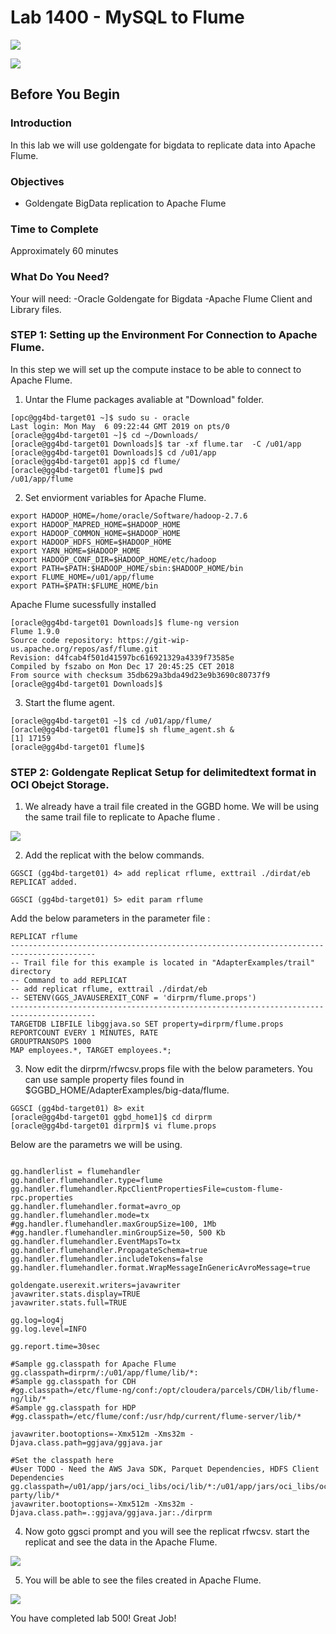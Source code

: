 # Lab 1400 -  MySQL to Flume
![](images/1400/1.png)

![](images/1400/1.png)

## Before You Begin

### Introduction
In this lab we will use goldengate for bigdata  to replicate data into Apache Flume.

### Objectives
- Goldengate BigData replication to Apache Flume

### Time to Complete
Approximately 60 minutes

### What Do You Need?
Your will need:
-Oracle Goldengate for Bigdata
-Apache Flume Client and Library files.


### STEP 1: Setting up the Environment For Connection to Apache Flume.
    
In this step we will set up the compute instace to be able to connect to  Apache Flume.  

1. Untar the Flume packages avaliable at "Download" folder.

```
[opc@gg4bd-target01 ~]$ sudo su - oracle
Last login: Mon May  6 09:22:44 GMT 2019 on pts/0
[oracle@gg4bd-target01 ~]$ cd ~/Downloads/
[oracle@gg4bd-target01 Downloads]$ tar -xf flume.tar  -C /u01/app
[oracle@gg4bd-target01 Downloads]$ cd /u01/app
[oracle@gg4bd-target01 app]$ cd flume/
[oracle@gg4bd-target01 flume]$ pwd
/u01/app/flume
```

2. Set enviorment variables for Apache Flume.

```
export HADOOP_HOME=/home/oracle/Software/hadoop-2.7.6
export HADOOP_MAPRED_HOME=$HADOOP_HOME
export HADOOP_COMMON_HOME=$HADOOP_HOME
export HADOOP_HDFS_HOME=$HADOOP_HOME
export YARN_HOME=$HADOOP_HOME
export HADOOP_CONF_DIR=$HADOOP_HOME/etc/hadoop
export PATH=$PATH:$HADOOP_HOME/sbin:$HADOOP_HOME/bin
export FLUME_HOME=/u01/app/flume
export PATH=$PATH:$FLUME_HOME/bin
```

Apache Flume sucessfully installed
```
[oracle@gg4bd-target01 Downloads]$ flume-ng version
Flume 1.9.0
Source code repository: https://git-wip-us.apache.org/repos/asf/flume.git
Revision: d4fcab4f501d41597bc616921329a4339f73585e
Compiled by fszabo on Mon Dec 17 20:45:25 CET 2018
From source with checksum 35db629a3bda49d23e9b3690c80737f9
[oracle@gg4bd-target01 Downloads]$

```

3. Start the flume agent.

```
[oracle@gg4bd-target01 ~]$ cd /u01/app/flume/
[oracle@gg4bd-target01 flume]$ sh flume_agent.sh &
[1] 17159
[oracle@gg4bd-target01 flume]$ 
```


### STEP 2: Goldengate Replicat Setup for delimitedtext format in OCI Obejct Storage.

1. We already have a trail file created in the GGBD home. We will be using the same trail file to replicate to Apache flume .

![](images/500/image100_1.png)


2. Add the replicat with the below commands.

```
GGSCI (gg4bd-target01) 4> add replicat rflume, exttrail ./dirdat/eb
REPLICAT added.

GGSCI (gg4bd-target01) 5> edit param rflume
```

Add the below parameters in the parameter file :
```
REPLICAT rflume
-----------------------------------------------------------------------------------------
-- Trail file for this example is located in "AdapterExamples/trail" directory
-- Command to add REPLICAT
-- add replicat rflume, exttrail ./dirdat/eb
-- SETENV(GGS_JAVAUSEREXIT_CONF = 'dirprm/flume.props')
-----------------------------------------------------------------------------------------
TARGETDB LIBFILE libggjava.so SET property=dirprm/flume.props
REPORTCOUNT EVERY 1 MINUTES, RATE
GROUPTRANSOPS 1000
MAP employees.*, TARGET employees.*;
```

3. Now edit the dirprm/rfwcsv.props file with the below parameters. You can use sample property files found in $GGBD_HOME/AdapterExamples/big-data/flume.

```
GGSCI (gg4bd-target01) 8> exit
[oracle@gg4bd-target01 ggbd_home1]$ cd dirprm
[oracle@gg4bd-target01 dirprm]$ vi flume.props
```

Below are the parametrs we will be using.

```

gg.handlerlist = flumehandler
gg.handler.flumehandler.type=flume
gg.handler.flumehandler.RpcClientPropertiesFile=custom-flume-rpc.properties
gg.handler.flumehandler.format=avro_op
gg.handler.flumehandler.mode=tx
#gg.handler.flumehandler.maxGroupSize=100, 1Mb
#gg.handler.flumehandler.minGroupSize=50, 500 Kb
gg.handler.flumehandler.EventMapsTo=tx
gg.handler.flumehandler.PropagateSchema=true
gg.handler.flumehandler.includeTokens=false
gg.handler.flumehandler.format.WrapMessageInGenericAvroMessage=true

goldengate.userexit.writers=javawriter
javawriter.stats.display=TRUE
javawriter.stats.full=TRUE

gg.log=log4j
gg.log.level=INFO

gg.report.time=30sec

#Sample gg.classpath for Apache Flume
gg.classpath=dirprm/:/u01/app/flume/lib/*:
#Sample gg.classpath for CDH
#gg.classpath=/etc/flume-ng/conf:/opt/cloudera/parcels/CDH/lib/flume-ng/lib/*
#Sample gg.classpath for HDP
#gg.classpath=/etc/flume/conf:/usr/hdp/current/flume-server/lib/*

javawriter.bootoptions=-Xmx512m -Xms32m -Djava.class.path=ggjava/ggjava.jar

#Set the classpath here
#User TODO - Need the AWS Java SDK, Parquet Dependencies, HDFS Client Dependencies
gg.classpath=/u01/app/jars/oci_libs/oci/lib/*:/u01/app/jars/oci_libs/oci/third-party/lib/*
javawriter.bootoptions=-Xmx512m -Xms32m -Djava.class.path=.:ggjava/ggjava.jar:./dirprm
```

4. Now goto ggsci prompt and you will see the replicat rfwcsv. start the replicat and see the data in the Apache Flume.

![](images/1400/Lab_1400_1.JPG)

5. You will be able to see the files created in Apache Flume.

![](images/1400/Lab_1400_2.JPG)


You have completed lab 500! Great Job!


